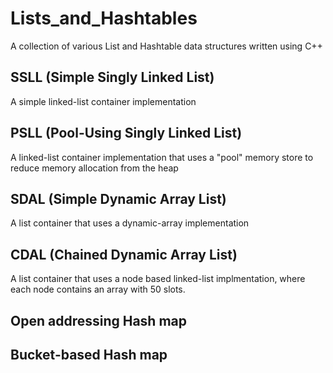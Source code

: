 # Lists_and_Hashtables

A collection of various List and Hashtable data structures written using C++

## SSLL (Simple Singly Linked List)

A simple linked-list container implementation

## PSLL (Pool-Using Singly Linked List)

A linked-list container implementation that uses a "pool" memory store to reduce memory allocation from the heap

## SDAL (Simple Dynamic Array List)

A list container that uses a dynamic-array implementation

## CDAL (Chained Dynamic Array List)

A list container that uses a node based linked-list implmentation, where each node contains an array with 50 slots. 

## Open addressing Hash map

## Bucket-based Hash map


